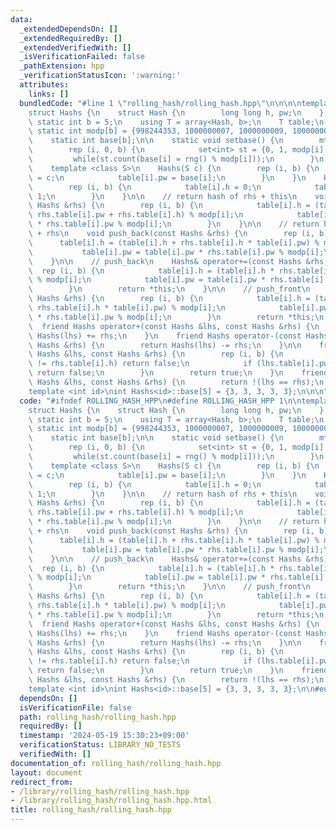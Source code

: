```yaml
---
data:
  _extendedDependsOn: []
  _extendedRequiredBy: []
  _extendedVerifiedWith: []
  _isVerificationFailed: false
  _pathExtension: hpp
  _verificationStatusIcon: ':warning:'
  attributes:
    links: []
  bundledCode: "#line 1 \"rolling_hash/rolling_hash.hpp\"\n\n\n\ntemplate <int id>\n\
    struct Hashs {\n    struct Hash {\n        long long h, pw;\n    };\n    constexpr\
    \ static int b = 5;\n    using T = array<Hash, b>;\n    T table;\n    constexpr\
    \ static int modp[b] = {998244353, 1000000007, 1000000009, 1000000021, 1000000033};\n\
    \    static int base[b];\n\n    static void setbase() {\n        mt19937_64 rng(time(0));\n\
    \        rep (i, 0, b) {\n            set<int> st = {0, 1, modp[i] - 1};\n   \
    \         while(st.count(base[i] = rng() % modp[i]));\n        }\n    }\n    \n\
    \    template <class S>\n    Hashs(S c) {\n        rep (i, b) {\n            table[i].h\
    \ = c;\n            table[i].pw = base[i];\n        }\n    }\n    Hashs() {\n\
    \        rep (i, b) {\n            table[i].h = 0;\n            table[i].pw =\
    \ 1;\n        }\n    }\n\n    // return hash of rhs + this\n    void push_front(const\
    \ Hashs &rhs) {\n        rep (i, b) {\n            table[i].h = (table[i].h *\
    \ rhs.table[i].pw + rhs.table[i].h) % modp[i];\n            table[i].pw = table[i].pw\
    \ * rhs.table[i].pw % modp[i];\n        }\n    }\n\n    // return hash of this\
    \ + rhs\n    void push_back(const Hashs &rhs) {\n        rep (i, b) {\n      \
    \      table[i].h = (table[i].h + rhs.table[i].h * table[i].pw) % modp[i];\n \
    \           table[i].pw = table[i].pw * rhs.table[i].pw % modp[i];\n        }\n\
    \    }\n\n    // push_back\n    Hashs& operator+=(const Hashs &rhs) {\n      \
    \  rep (i, b) {\n            table[i].h = (table[i].h * rhs.table[i].pw + rhs.table[i].h)\
    \ % modp[i];\n            table[i].pw = table[i].pw * rhs.table[i].pw % modp[i];\n\
    \        }\n        return *this;\n    }\n\n    // push_front\n    Hashs& operator-=(const\
    \ Hashs &rhs) {\n        rep (i, b) {\n            table[i].h = (table[i].h +\
    \ rhs.table[i].h * table[i].pw) % modp[i];\n            table[i].pw = table[i].pw\
    \ * rhs.table[i].pw % modp[i];\n        }\n        return *this;\n    }\n\n  \
    \  friend Hashs operator+(const Hashs &lhs, const Hashs &rhs) {\n        return\
    \ Hashs(lhs) += rhs;\n    }\n    friend Hashs operator-(const Hashs &lhs, const\
    \ Hashs &rhs) {\n        return Hashs(lhs) -= rhs;\n    }\n\n    friend bool operator==(const\
    \ Hashs &lhs, const Hashs &rhs) {\n        rep (i, b) {\n            if (lhs.table[i].h\
    \ != rhs.table[i].h) return false;\n            if (lhs.table[i].pw != rhs.table[i].pw)\
    \ return false;\n        }\n        return true;\n    }\n    friend bool operator!=(const\
    \ Hashs &lhs, const Hashs &rhs) {\n        return !(lhs == rhs);\n    }\n};\n\n\
    template <int id>\nint Hashs<id>::base[5] = {3, 3, 3, 3, 3};\n\n\n"
  code: "#ifndef ROLLING_HASH_HPP\n#define ROLLING_HASH_HPP 1\n\ntemplate <int id>\n\
    struct Hashs {\n    struct Hash {\n        long long h, pw;\n    };\n    constexpr\
    \ static int b = 5;\n    using T = array<Hash, b>;\n    T table;\n    constexpr\
    \ static int modp[b] = {998244353, 1000000007, 1000000009, 1000000021, 1000000033};\n\
    \    static int base[b];\n\n    static void setbase() {\n        mt19937_64 rng(time(0));\n\
    \        rep (i, 0, b) {\n            set<int> st = {0, 1, modp[i] - 1};\n   \
    \         while(st.count(base[i] = rng() % modp[i]));\n        }\n    }\n    \n\
    \    template <class S>\n    Hashs(S c) {\n        rep (i, b) {\n            table[i].h\
    \ = c;\n            table[i].pw = base[i];\n        }\n    }\n    Hashs() {\n\
    \        rep (i, b) {\n            table[i].h = 0;\n            table[i].pw =\
    \ 1;\n        }\n    }\n\n    // return hash of rhs + this\n    void push_front(const\
    \ Hashs &rhs) {\n        rep (i, b) {\n            table[i].h = (table[i].h *\
    \ rhs.table[i].pw + rhs.table[i].h) % modp[i];\n            table[i].pw = table[i].pw\
    \ * rhs.table[i].pw % modp[i];\n        }\n    }\n\n    // return hash of this\
    \ + rhs\n    void push_back(const Hashs &rhs) {\n        rep (i, b) {\n      \
    \      table[i].h = (table[i].h + rhs.table[i].h * table[i].pw) % modp[i];\n \
    \           table[i].pw = table[i].pw * rhs.table[i].pw % modp[i];\n        }\n\
    \    }\n\n    // push_back\n    Hashs& operator+=(const Hashs &rhs) {\n      \
    \  rep (i, b) {\n            table[i].h = (table[i].h * rhs.table[i].pw + rhs.table[i].h)\
    \ % modp[i];\n            table[i].pw = table[i].pw * rhs.table[i].pw % modp[i];\n\
    \        }\n        return *this;\n    }\n\n    // push_front\n    Hashs& operator-=(const\
    \ Hashs &rhs) {\n        rep (i, b) {\n            table[i].h = (table[i].h +\
    \ rhs.table[i].h * table[i].pw) % modp[i];\n            table[i].pw = table[i].pw\
    \ * rhs.table[i].pw % modp[i];\n        }\n        return *this;\n    }\n\n  \
    \  friend Hashs operator+(const Hashs &lhs, const Hashs &rhs) {\n        return\
    \ Hashs(lhs) += rhs;\n    }\n    friend Hashs operator-(const Hashs &lhs, const\
    \ Hashs &rhs) {\n        return Hashs(lhs) -= rhs;\n    }\n\n    friend bool operator==(const\
    \ Hashs &lhs, const Hashs &rhs) {\n        rep (i, b) {\n            if (lhs.table[i].h\
    \ != rhs.table[i].h) return false;\n            if (lhs.table[i].pw != rhs.table[i].pw)\
    \ return false;\n        }\n        return true;\n    }\n    friend bool operator!=(const\
    \ Hashs &lhs, const Hashs &rhs) {\n        return !(lhs == rhs);\n    }\n};\n\n\
    template <int id>\nint Hashs<id>::base[5] = {3, 3, 3, 3, 3};\n\n#endif // ROLLING_HASH_HPP\n"
  dependsOn: []
  isVerificationFile: false
  path: rolling_hash/rolling_hash.hpp
  requiredBy: []
  timestamp: '2024-05-19 15:30:23+09:00'
  verificationStatus: LIBRARY_NO_TESTS
  verifiedWith: []
documentation_of: rolling_hash/rolling_hash.hpp
layout: document
redirect_from:
- /library/rolling_hash/rolling_hash.hpp
- /library/rolling_hash/rolling_hash.hpp.html
title: rolling_hash/rolling_hash.hpp
---
```

